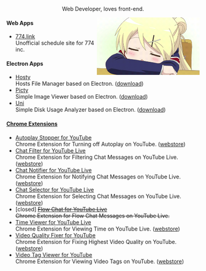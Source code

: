 <!-- markdownlint-disable MD033 MD041 -->

<p align="center">Web Developer, loves front-end.</p>

<img align="right" src="https://github.com/fiahfy/fiahfy/blob/main/karen.gif?raw=true" height="150" />

#### Web Apps

- [774.link](https://774-link.vercel.app/)  
  Unofficial schedule site for 774 inc.

#### Electron Apps

- [Hosty](https://github.com/fiahfy/hosty)  
  Hosts File Manager based on Electron. ([download](https://github.com/fiahfy/hosty/releases))
- [Picty](https://github.com/fiahfy/picty)  
  Simple Image Viewer based on Electron. ([download](https://github.com/fiahfy/picty/releases))
- [Uni](https://github.com/fiahfy/uni)  
  Simple Disk Usage Analyzer based on Electron. ([download](https://github.com/fiahfy/uni/releases))

#### [Chrome Extensions](https://chrome.google.com/webstore/search/fiahfy?_category=extensions)

- [Autoplay Stopper for YouTube](https://github.com/fiahfy/youtube-autoplay-stopper)  
  Chrome Extension for Turning off Autoplay on YouTube. ([webstore](https://chrome.google.com/webstore/detail/autoplay-stopper-for-yout/nllpbgemclgokfdjneckdfnhjpigolko))
- [Chat Filter for YouTube Live](https://github.com/fiahfy/youtube-live-chat-filter)  
  Chrome Extension for Filtering Chat Messages on YouTube Live. ([webstore](https://chrome.google.com/webstore/detail/chat-filter-for-youtube-l/jalcplhakmckbmlbidmbmpaegcpbejog))
- [Chat Notifier for YouTube Live](https://github.com/fiahfy/youtube-live-chat-notifier)  
  Chrome Extension for Notifying Chat Messages on YouTube Live. ([webstore](https://chrome.google.com/webstore/detail/chat-notifier-for-youtube/comcgfpdgcmplihamnpfehmmgablmenl))
- [Chat Selector for YouTube Live](https://github.com/fiahfy/youtube-live-chat-selector)  
  Chrome Extension for Selecting Chat Messages on YouTube Live. ([webstore](https://chrome.google.com/webstore/detail/youtube-live-chat-filter/elgbmlibcejchmmfkngbdpdmejbajkll))
- [closed] ~~[Flow Chat for YouTube Live](https://github.com/fiahfy/youtube-live-chat-flow)  
  Chrome Extension for Flow Chat Messages on YouTube Live.~~
- [Time Viewer for YouTube Live](https://github.com/fiahfy/youtube-live-time-viewer)  
  Chrome Extension for Viewing Time on YouTube Live. ([webstore](https://chrome.google.com/webstore/detail/time-viewer-for-youtube-l/cnllmiliafeacdmlngaofjpjaljoolpc))
- [Video Quality Fixer for YouTube](https://github.com/fiahfy/youtube-video-quality-fixer)  
  Chrome Extension for Fixing Highest Video Quality on YouTube. ([webstore](https://chrome.google.com/webstore/detail/video-quality-fixer-for-y/lachijbhhoeimcnjncfhhpmgfgcoagha))
- [Video Tag Viewer for YouTube](https://github.com/fiahfy/youtube-video-tag-viewer)  
  Chrome Extension for Viewing Video Tags on YouTube. ([webstore](https://chrome.google.com/webstore/detail/video-tag-viewer-for-yout/gcbndmenkdcbihmachfnhjfbbkgkmeog))
